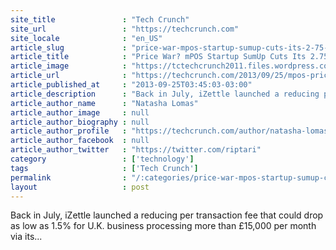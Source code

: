```yaml
---
site_title               : "Tech Crunch"
site_url                 : "https://techcrunch.com"
site_locale              : "en_US"
article_slug             : "price-war-mpos-startup-sumup-cuts-its-2-75-per-transaction-fee-across-europe"
article_title            : "Price War? mPOS Startup SumUp Cuts Its 2.75% Per Transaction Fee Across Europe"
article_image            : "https://tctechcrunch2011.files.wordpress.com/2012/08/screen-shot-2012-08-23-at-12-17-25.png?w=272&h=400&crop=1"
article_url              : "https://techcrunch.com/2013/09/25/mpos-price-war/"
article_published_at     : "2013-09-25T03:45:03-03:00"
article_description      : "Back in July, iZettle launched a reducing per transaction fee that could drop as low as 1.5% for U.K. business processing more than £15,000 per month via its..."
article_author_name      : "Natasha Lomas"
article_author_image     : null
article_author_biography : null
article_author_profile   : "https://techcrunch.com/author/natasha-lomas/"
article_author_facebook  : null
article_author_twitter   : "https://twitter.com/riptari"
category                 : ['technology']
tags                     : ['Tech Crunch']
permalink                : "/:categories/price-war-mpos-startup-sumup-cuts-its-2-75-per-transaction-fee-across-europe/"
layout                   : post
---
```


Back in July, iZettle launched a reducing per transaction fee that could drop as low as 1.5% for U.K. business processing more than £15,000 per month via its...
